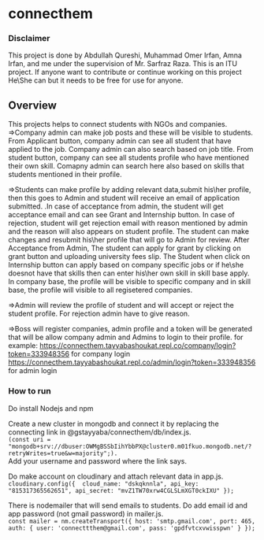 # connecthem

### Disclaimer
This project is done by Abdullah Qureshi, Muhammad Omer Irfan, Amna Irfan, and me under the supervision of Mr. Sarfraz Raza. This is an ITU project. If anyone want to contribute or continue working on this project He\She can but it needs to be free for use for anyone.

## Overview
This projects helps to connect students with NGOs and companies. 
=>Company admin can make job posts and these will be visible to students. From Applicant button, company admin can see all student that have applied to the job. Company admin can also search based on job title. From student button, company can see all students profile who have mentioned their own skill. Comapny admin can search here also based on skills that students mentioned in their profile.

=>Students can make profile by adding relevant data,submit his\her profile, then this goes to Admin and student will receive an email of application submitted. .In case of acceptance from admin, the student will get acceptance email and can see Grant and Internship button. In case of rejection, student will get rejection email with reason mentioned by admin and the reason will also appears on student profile. The student can make changes and resubmit his\her profile that will go to Admin for review. After Acceptance from Admin, The student can apply for grant by clicking on grant button and uploading university fees slip. The Student when click on Internship button can apply based on company specific jobs or if he\she doesnot have that skills then can enter his\her own skill in skill base apply. In company base, the profile will be visible to specific company and in skill base, the profile will visible to all regisetered companies.

=>Admin will review the profile of student and will accept or reject the student profile. For rejection admin have to give reason. 

=>Boss will register companies, admin profile and a token will be generated that will be allow company admin and Admins to login to their profile. 
for example: https://connecthem.tayyabashoukat.repl.co/company/login?token=333948356 for company login
             https://connecthem.tayyabashoukat.repl.co/admin/login?token=333948356   for admin login

### How to run

Do install Nodejs and npm 

Create a new cluster in mongodb and connect it by replacing the connecting link in @gstayyaba/connecthem/db/index.js.  
`(const uri = "mongodb+srv://dbuser:OWMgBSSbIihYbbPX@cluster0.m01fkuo.mongodb.net/?retryWrites=true&w=majority";).  `  
Add your username and password where the link says.

Do make account on cloudinary and attach relevant data in app.js.  
`cloudinary.config({ 
  cloud_name: "dskqknnla",
  api_key: "815317365562651",
  api_secret: "mvZ1TW70xrw4CGLSLmXGT0ckIXU"
});`  

There is nodemailer that will send emails to students. Do add email id and app password (not gmail password) in mailer.js.  
`const mailer = nm.createTransport({
    host: 'smtp.gmail.com',
    port: 465,
    auth: {
        user: 'connecttthem@gmail.com',
        pass: 'gpdfvtcxvwisspwn'
    }
});`
